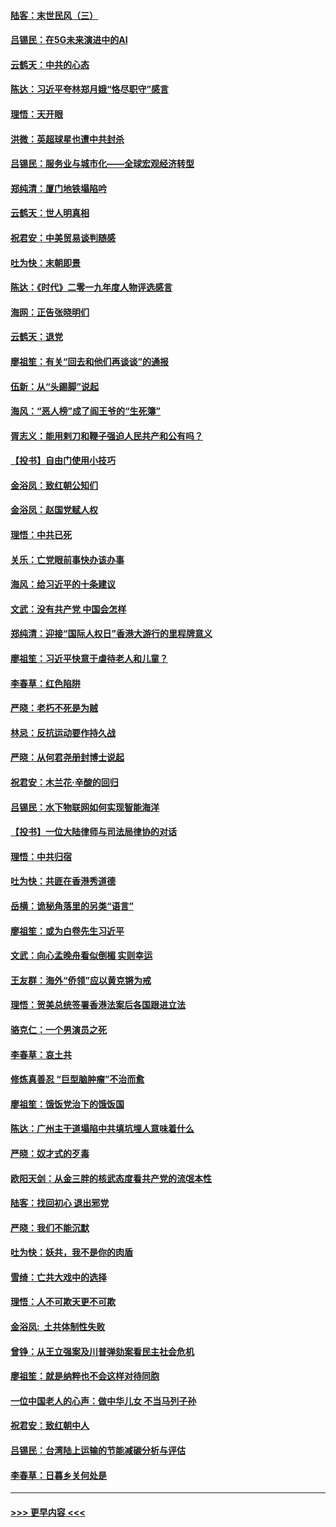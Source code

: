 #### [陆客：末世民风（三）](../pages/nsc993/n11732211.md?t=12191555) 
#### [吕锡民：在5G未来演进中的AI](../pages/nsc993/n11730010.md?t=12191555) 
#### [云鹤天：中共的心态](../pages/nsc993/n11729906.md?t=12191555) 
#### [陈达：习近平夸林郑月娥“恪尽职守”感言](../pages/nsc993/n11729881.md?t=12191555) 
#### [理悟：天开眼](../pages/nsc993/n11729699.md?t=12191555) 
#### [洪微：英超球星也遭中共封杀](../pages/nsc993/n11727243.md?t=12191555) 
#### [吕锡民：服务业与城市化——全球宏观经济转型](../pages/nsc993/n11725845.md?t=12191555) 
#### [郑纯清：厦门地铁塌陷吟](../pages/nsc993/n11725813.md?t=12191555) 
#### [云鹤天：世人明真相](../pages/nsc993/n11725621.md?t=12191555) 
#### [祝君安：中美贸易谈判随感](../pages/nsc993/n11725609.md?t=12191555) 
#### [吐为快：末朝即景](../pages/nsc993/n11723365.md?t=12191555) 
#### [陈达：《时代》二零一九年度人物评选感言](../pages/nsc993/n11723337.md?t=12191555) 
#### [海网：正告张晓明们](../pages/nsc993/n11723228.md?t=12191555) 
#### [云鹤天：退党](../pages/nsc993/n11723056.md?t=12191555) 
#### [廖祖笙：有关“回去和他们再谈谈”的通报](../pages/nsc993/n11722442.md?t=12191555) 
#### [伍新：从“头踢脚”说起](../pages/nsc993/n11722429.md?t=12191555) 
#### [海风：“恶人榜”成了阎王爷的“生死簿”](../pages/nsc993/n11722272.md?t=12191555) 
#### [胥志义：能用剌刀和鞭子强迫人民共产和公有吗？](../pages/nsc993/n11720569.md?t=12191555) 
#### [【投书】自由门使用小技巧](../pages/nsc993/n11720180.md?t=12191555) 
#### [金浴凤：致红朝公知们](../pages/nsc993/n11720563.md?t=12191555) 
#### [金浴凤：赵国党赋人权](../pages/nsc993/n11720533.md?t=12191555) 
#### [理悟：中共已死](../pages/nsc993/n11720233.md?t=12191555) 
#### [关乐：亡党眼前事快办该办事](../pages/nsc993/n11719160.md?t=12191555) 
#### [海风：给习近平的十条建议](../pages/nsc993/n11717616.md?t=12191555) 
#### [文武：没有共产党 中国会怎样](../pages/nsc993/n11717584.md?t=12191555) 
#### [郑纯清：迎接“国际人权日”香港大游行的里程牌意义](../pages/nsc993/n11717417.md?t=12191555) 
#### [廖祖笙：习近平快意于虐待老人和儿童？](../pages/nsc993/n11715313.md?t=12191555) 
#### [李春草：红色陷阱](../pages/nsc993/n11715029.md?t=12191555) 
#### [严晓：老朽不死是为贼](../pages/nsc993/n11712910.md?t=12191555) 
#### [林忌：反抗运动要作持久战](../pages/nsc993/n11712623.md?t=12191555) 
#### [严晓：从何君尧册封博士说起](../pages/nsc993/n11712465.md?t=12191555) 
#### [祝君安：木兰花·辛酸的回归](../pages/nsc993/n11712381.md?t=12191555) 
#### [吕锡民：水下物联网如何实现智能海洋](../pages/nsc993/n11711158.md?t=12191555) 
#### [【投书】一位大陆律师与司法局律协的对话](../pages/nsc993/n11709675.md?t=12191555) 
#### [理悟：中共归宿](../pages/nsc993/n11710059.md?t=12191555) 
#### [吐为快：共匪在香港秀道德](../pages/nsc993/n11709979.md?t=12191555) 
#### [岳横：诡秘角落里的另类“语言”](../pages/nsc993/n11709792.md?t=12191555) 
#### [廖祖笙：或为白卷先生习近平](../pages/nsc993/n11708330.md?t=12191555) 
#### [文武：向心孟晚舟看似倒楣 实则幸运](../pages/nsc993/n11708236.md?t=12191555) 
#### [王友群：海外“侨领”应以黄克锵为戒](../pages/nsc993/n11706176.md?t=12191555) 
#### [理悟：贺美总统签署香港法案后各国跟进立法](../pages/nsc993/n11706853.md?t=12191555) 
#### [骆克仁：一个男演员之死](../pages/nsc993/n11706677.md?t=12191555) 
#### [李春草：哀土共](../pages/nsc993/n11706255.md?t=12191555) 
#### [修炼真善忍 “巨型脑肿瘤”不治而愈](../pages/nsc993/n11705340.md?t=12191555) 
#### [廖祖笙：饿饭党治下的饿饭国](../pages/nsc993/n11705085.md?t=12191555) 
#### [陈达：广州主干道塌陷中共填坑埋人意味着什么](../pages/nsc993/n11705046.md?t=12191555) 
#### [严晓：奴才式的歹毒](../pages/nsc993/n11704826.md?t=12191555) 
#### [欧阳天剑：从金三胖的核武态度看共产党的流氓本性](../pages/nsc993/n11702238.md?t=12191555) 
#### [陆客：找回初心 退出邪党](../pages/nsc993/n11702213.md?t=12191555) 
#### [严晓：我们不能沉默](../pages/nsc993/n11702110.md?t=12191555) 
#### [吐为快：妖共，我不是你的肉盾](../pages/nsc993/n11701366.md?t=12191555) 
#### [雪绮：亡共大戏中的选择](../pages/nsc993/n11699922.md?t=12191555) 
#### [理悟：人不可欺天更不可欺](../pages/nsc993/n11699657.md?t=12191555) 
#### [金浴凤:  土共体制性失败](../pages/nsc993/n11699361.md?t=12191555) 
#### [曾铮：从王立强案及川普弹劾案看民主社会危机](../pages/nsc993/n11699318.md?t=12191555) 
#### [廖祖笙：就是纳粹也不会这样对待同胞](../pages/nsc993/n11697658.md?t=12191555) 
#### [一位中国老人的心声：做中华儿女 不当马列子孙](../pages/nsc993/n11697525.md?t=12191555) 
#### [祝君安：致红朝中人](../pages/nsc993/n11697518.md?t=12191555) 
#### [吕锡民：台湾陆上运输的节能减碳分析与评估](../pages/nsc993/n11694983.md?t=12191555) 
#### [李春草：日暮乡关何处是](../pages/nsc993/n11694805.md?t=12191555) 

----
#### [ >>> 更早内容 <<< ](../indexes/nsc993-earlier.md)
